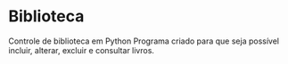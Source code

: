 # Biblioteca
 Controle de biblioteca em Python
 Programa criado para que seja possível incluir, alterar, excluir e consultar livros.
